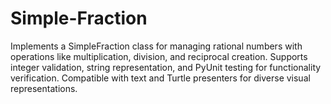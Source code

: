 # Simple-Fraction
Implements a SimpleFraction class for managing rational numbers with operations like multiplication, division, and reciprocal creation. Supports integer validation, string representation, and PyUnit testing for functionality verification. Compatible with text and Turtle presenters for diverse visual representations.
